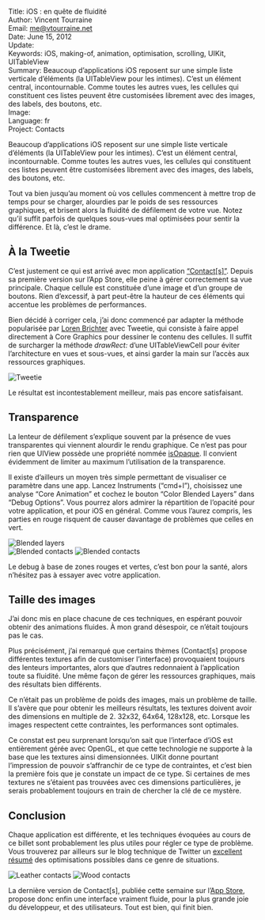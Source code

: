 Title:    iOS : en quête de fluidité  
Author:   Vincent Tourraine  
Email:    me@vtourraine.net  
Date:     June 15, 2012  
Update:   
Keywords: iOS, making-of, animation, optimisation, scrolling, UIKit, UITableView  
Summary:  Beaucoup d’applications iOS reposent sur une simple liste verticale d’éléments (la UITableView pour les intimes). C’est un élément central, incontournable. Comme toutes les autres vues, les cellules qui constituent ces listes peuvent être customisées librement avec des images, des labels, des boutons, etc.  
Image:    
Language: fr  
Project:  Contacts  

<p>Beaucoup d’applications iOS reposent sur une simple liste verticale d’éléments (la UITableView pour les intimes). C’est un élément central, incontournable. Comme toutes les autres vues, les cellules qui constituent ces listes peuvent être customisées librement avec des images, des labels, des boutons, etc.</p>

<p>Tout va bien jusqu’au moment où vos cellules commencent à mettre trop de temps pour se charger, alourdies par le poids de ses ressources graphiques, et brisent alors la fluidité de défilement de votre vue. Notez qu’il suffit parfois de quelques sous-vues mal optimisées pour sentir la différence. Et là, c’est le drame.</p>

<h2>À la Tweetie</h2>

<p>C’est justement ce qui est arrivé avec mon application <a href="http://www.studioamanga.com/contacts/">“Contact[s]”</a>. Depuis sa première version sur l’App Store, elle peine à gérer correctement sa vue principale. Chaque cellule est constituée d’une image et d’un groupe de boutons. Rien d’excessif, à part peut-être la hauteur de ces éléments qui accentue les problèmes de performances.</p>

<p>Bien décidé à corriger cela, j’ai donc commencé par adapter la méthode popularisée par <a href="http://www.twitter.com/lorenb">Loren Brichter</a> avec Tweetie, qui consiste à faire appel directement à Core Graphics pour dessiner le contenu des cellules. Il suffit de surcharger la méthode <em>drawRect:</em> d’une UITableViewCell pour éviter l’architecture en vues et sous-vues, et ainsi garder la main sur l’accès aux ressources graphiques.</p>

<div class="slideshow">
	<img src="http://www.vtourraine.net/blog/img/ios-fluidite-animation-uitableview/tweetie.jpg" alt="Tweetie" />
</div>

<p>Le résultat est incontestablement meilleur, mais pas encore satisfaisant.</p>

<h2>Transparence</h2>

<p>La lenteur de défilement s’explique souvent par la présence de vues transparentes qui viennent alourdir le rendu graphique. Ce n’est pas pour rien que UIView possède une propriété nommée <a href="http://developer.apple.com/library/ios/documentation/uikit/reference/uiview_class/uiview/uiview.html#//apple_ref/occ/instp/UIView/opaque">isOpaque</a>. Il convient évidemment de limiter au maximum l’utilisation de la transparence.</p>

<p>Il existe d’ailleurs un moyen très simple permettant de visualiser ce paramètre dans une app. Lancez Instruments (“cmd+I”), choisissez une analyse “Core Animation” et cochez le bouton “Color Blended Layers” dans “Debug Options”. Vous pourrez alors admirer la répartition de l’opacité pour votre application, et pour iOS en général. Comme vous l’aurez compris, les parties en rouge risquent de causer davantage de problèmes que celles en vert.</p>

<div class="slideshow">
	<img src="http://www.vtourraine.net/blog/img/ios-fluidite-animation-uitableview/blended-layers.jpg" alt="Blended layers" />
</div>

<div class="slideshow">
	<img src="http://www.vtourraine.net/blog/img/ios-fluidite-animation-uitableview/blended-contacts.jpg" alt="Blended contacts" />
	<img src="http://www.vtourraine.net/blog/img/ios-fluidite-animation-uitableview/blended-settings.jpg" alt="Blended contacts" />
</div>

<p>Le debug à base de zones rouges et vertes, c’est bon pour la santé, alors n’hésitez pas à essayer avec votre application.</p>

<h2>Taille des images</h2>

<p>J’ai donc mis en place chacune de ces techniques, en espérant pouvoir obtenir des animations fluides. À mon grand désespoir, ce n’était toujours pas le cas. </p>

<p>Plus précisément, j’ai remarqué que certains thèmes (Contact[s] propose différentes textures afin de customiser l’interface) provoquaient toujours des lenteurs importantes, alors que d’autres redonnaient à l’application toute sa fluidité. Une même façon de gérer les ressources graphiques, mais des résultats bien différents. </p>

<p>Ce n’était pas un problème de poids des images, mais un problème de taille. Il s’avère que pour obtenir les meilleurs résultats, les textures doivent avoir des dimensions en multiple de 2. 32x32, 64x64, 128x128, etc. Lorsque les images respectent cette contraintes, les performances sont optimales. </p>

<p>Ce constat est peu surprenant lorsqu’on sait que l’interface d’iOS est entièrement gérée avec OpenGL, et que cette technologie ne supporte à la base que les textures ainsi dimensionnées. UIKit donne pourtant l’impression de pouvoir s’affranchir de ce type de contraintes, et c’est bien la première fois que je constate un impact de ce type. Si certaines de mes textures ne s’étaient pas trouvées avec ces dimensions particulières, je serais probablement toujours en train de chercher la clé de ce mystère.</p>

<h2>Conclusion</h2>

<p>Chaque application est différente, et les techniques évoquées au cours de ce billet sont probablement les plus utiles pour régler ce type de problème. Vous trouverez par ailleurs sur le blog technique de Twitter un <a href="http://engineering.twitter.com/2012/02/simple-strategies-for-smooth-animation.html">excellent résumé</a> des optimisations possibles dans ce genre de situations.</p>

<div class="slideshow">
	<img src="http://www.vtourraine.net/projects/contacts/img/leather.png" class="nostyle" alt="Leather contacts" />
	<img src="http://www.vtourraine.net/projects/contacts/img/wood.png" class="nostyle" alt="Wood contacts" />
</div>

<p>La dernière version de Contact[s], publiée cette semaine sur l’<a href="http://itunes.apple.com/app/contact-s/id477281440?mt=8">App Store</a>, propose donc enfin une interface vraiment fluide, pour la plus grande joie du développeur, et des utilisateurs. Tout est bien, qui finit bien.</p>

